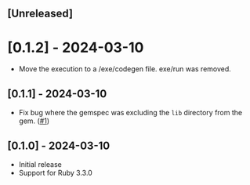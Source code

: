 ## [Unreleased]

# [0.1.2] - 2024-03-10

- Move the execution to a /exe/codegen file. exe/run was removed.

## [0.1.1] - 2024-03-10

- Fix bug where the gemspec was excluding the `lib` directory from the gem. ([#1](https://github.com/ferrucc-io/dotcodegen/pull/1))

## [0.1.0] - 2024-03-10

- Initial release
- Support for Ruby 3.3.0
